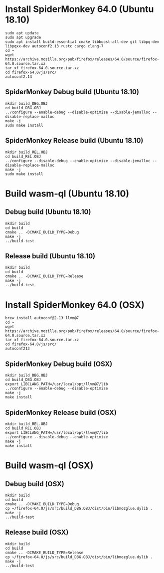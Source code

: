 # Install SpiderMonkey 64.0 (Ubuntu 18.10)

```
sudo apt update
sudo apt upgrade
sudo apt install build-essential cmake libboost-all-dev git libpq-dev libpqxx-dev autoconf2.13 rustc cargo clang-7
cd ~
wget https://archive.mozilla.org/pub/firefox/releases/64.0/source/firefox-64.0.source.tar.xz
tar xf firefox-64.0.source.tar.xz
cd firefox-64.0/js/src/
autoconf2.13
```

## SpiderMonkey Debug build (Ubuntu 18.10)

```
mkdir build_DBG.OBJ
cd build_DBG.OBJ
../configure --enable-debug --disable-optimize --disable-jemalloc --disable-replace-malloc
make -j
sudo make install
```

## SpiderMonkey Release build (Ubuntu 18.10)

```
mkdir build_REL.OBJ
cd build_REL.OBJ
../configure --disable-debug --enable-optimize --disable-jemalloc --disable-replace-malloc
make -j
sudo make install
```

# Build wasm-ql (Ubuntu 18.10)

## Debug build (Ubuntu 18.10)

```
mkdir build
cd build
cmake .. -DCMAKE_BUILD_TYPE=Debug
make -j
../build-test
```

## Release build (Ubuntu 18.10)

```
mkdir build
cd build
cmake .. -DCMAKE_BUILD_TYPE=Release
make -j
../build-test
```

# Install SpiderMonkey 64.0 (OSX)

```
brew install autoconf@2.13 llvm@7
cd ~
wget https://archive.mozilla.org/pub/firefox/releases/64.0/source/firefox-64.0.source.tar.xz
tar xf firefox-64.0.source.tar.xz
cd firefox-64.0/js/src/
autoconf213
```

## SpiderMonkey Debug build (OSX)

```
mkdir build_DBG.OBJ
cd build_DBG.OBJ
export LIBCLANG_PATH=/usr/local/opt/llvm@7/lib
../configure --enable-debug --disable-optimize
make -j
make install
```

## SpiderMonkey Release build (OSX)

```
mkdir build_REL.OBJ
cd build_REL.OBJ
export LIBCLANG_PATH=/usr/local/opt/llvm@7/lib
../configure --disable-debug --enable-optimize
make -j
make install
```

# Build wasm-ql (OSX)

## Debug build (OSX)

```
mkdir build
cd build
cmake .. -DCMAKE_BUILD_TYPE=Debug
cp ~/firefox-64.0/js/src/build_DBG.OBJ/dist/bin/libmozglue.dylib .
make -j
../build-test
```

## Release build (OSX)

```
mkdir build
cd build
cmake .. -DCMAKE_BUILD_TYPE=Release
cp ~/firefox-64.0/js/src/build_DBG.OBJ/dist/bin/libmozglue.dylib .
make -j
../build-test
```
